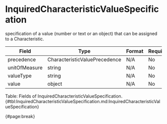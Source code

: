 <!--
    ATTENTION: This file was generated via gradle!
               Do NOT manually edit this file! Any such changes will be overwritten!
-->

# InquiredCharacteristicValueSpecification

specification of a value (number or text or an object) that can be assigned to a Characteristic.

| Field | Type | Format | Required |
| ------- | ------- | ------- | --- |
| precedence | CharacteristicValuePrecedence | N/A | No |
| unitOfMeasure | string | N/A | No |
| valueType | string | N/A | No |
| value | object | N/A | No |

Table: Fields of InquiredCharacteristicValueSpecification. {#tbl:InquiredCharacteristicValueSpecification.md:InquiredCharacteristicValueSpecification}

{#page:break}
